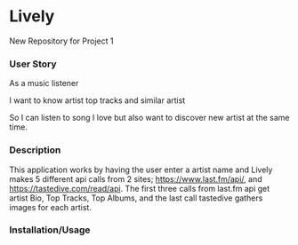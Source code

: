 # Lively
New Repository for Project 1

### User Story

As a music listener 

I want to know artist top tracks and similar artist

So I can listen to song I love but also want to discover new artist at the same time.

### Description 

This application works by having the user enter a artist name and Lively makes 5 different api calls from 2 sites; https://www.last.fm/api/, and https://tastedive.com/read/api. The first three calls from last.fm api get artist Bio, Top Tracks, Top Albums, and the last call tastedive gathers images for each artist.

### Installation/Usage



